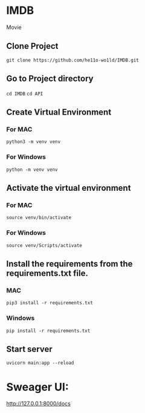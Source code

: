 # IMDB
Movie

## Clone Project
```git clone https://github.com/he11o-wo1ld/IMDB.git```

## Go to Project directory
```cd IMDB```
```cd API```

## Create Virtual Environment
### For MAC
```python3 -m venv venv```

### For Windows
```python -m venv venv```


## Activate the virtual environment
### For MAC
```source venv/bin/activate```

### For Windows
```source venv/Scripts/activate```

## Install the requirements from the requirements.txt file.
### MAC
```pip3 install -r requirements.txt```

### Windows
```pip install -r requirements.txt```

## Start server
```uvicorn main:app --reload```

# Sweager UI:
http://127.0.0.1:8000/docs
